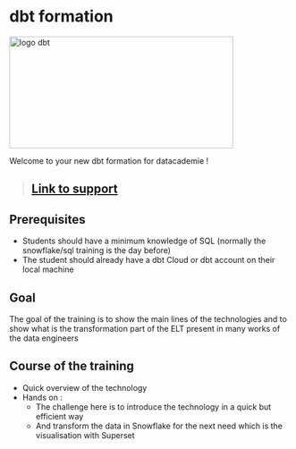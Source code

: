 # dbt formation 
<img src="https://blog.ippon.fr/content/images/2020/10/d72f41d6eb099a8fa0ef2791ad2b18a7.png" 
    alt="logo dbt" width="400" height="200">


Welcome to your new dbt formation for datacademie !

> ## [Link to support](https://docs.google.com/presentation/d/1S3g0oN8fbQ3miV3A9aGKXqOy8mUKNjNPJWVvEa_CePo/edit?usp=sharing)

## Prerequisites
* Students should have a minimum knowledge of SQL (normally the snowflake/sql training is the day before)
* The student should already have a dbt Cloud or dbt account on their local machine

## Goal
The goal of the training is to show the main lines of the technologies 
and to show what is the transformation part of the ELT present in many works of the data engineers 

## Course of the training
* Quick overview of the technology 
* Hands on :
    - The challenge here is to introduce the technology in a quick but efficient way
    - And transform the data in Snowflake for the next need which is the visualisation with Superset

